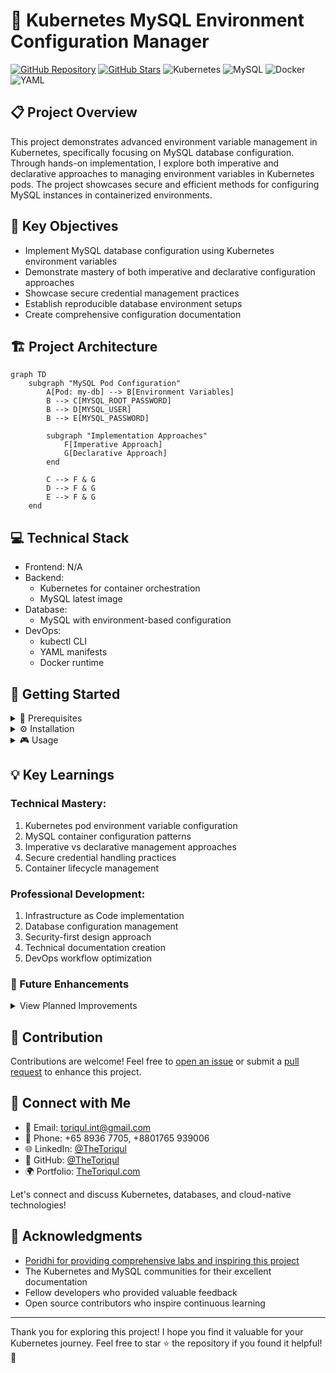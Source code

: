 # 🌉 Kubernetes MySQL Environment Configuration Manager

[![GitHub Repository](https://img.shields.io/badge/GitHub-k8s--mysql--env--config-blue?style=flat&logo=github)](https://github.com/TheToriqul/k8s-mysql-env-config)
[![GitHub Stars](https://img.shields.io/github/stars/TheToriqul/k8s-mysql-env-config?style=social)](https://github.com/TheToriqul/k8s-mysql-env-config/stargazers)
![Kubernetes](https://img.shields.io/badge/Kubernetes-326CE5?style=flat&logo=kubernetes&logoColor=white)
![MySQL](https://img.shields.io/badge/MySQL-4479A1?style=flat&logo=mysql&logoColor=white)
![Docker](https://img.shields.io/badge/Docker-2496ED?style=flat&logo=docker&logoColor=white)
![YAML](https://img.shields.io/badge/YAML-CB171E?style=flat&logo=yaml&logoColor=white)

## 📋 Project Overview

This project demonstrates advanced environment variable management in Kubernetes, specifically focusing on MySQL database configuration. Through hands-on implementation, I explore both imperative and declarative approaches to managing environment variables in Kubernetes pods. The project showcases secure and efficient methods for configuring MySQL instances in containerized environments.

## 🎯 Key Objectives

- Implement MySQL database configuration using Kubernetes environment variables
- Demonstrate mastery of both imperative and declarative configuration approaches
- Showcase secure credential management practices
- Establish reproducible database environment setups
- Create comprehensive configuration documentation

## 🏗️ Project Architecture

```mermaid
graph TD
    subgraph "MySQL Pod Configuration"
        A[Pod: my-db] --> B[Environment Variables]
        B --> C[MYSQL_ROOT_PASSWORD]
        B --> D[MYSQL_USER]
        B --> E[MYSQL_PASSWORD]

        subgraph "Implementation Approaches"
            F[Imperative Approach]
            G[Declarative Approach]
        end

        C --> F & G
        D --> F & G
        E --> F & G
    end
```

## 💻 Technical Stack

- Frontend: N/A
- Backend:
  - Kubernetes for container orchestration
  - MySQL latest image
- Database:
  - MySQL with environment-based configuration
- DevOps:
  - kubectl CLI
  - YAML manifests
  - Docker runtime

## 🚀 Getting Started

<details>
<summary>🐳 Prerequisites</summary>

- Kubernetes cluster (local or cloud-based)
- kubectl CLI tool installed and configured
- Docker runtime installed
- Basic understanding of MySQL configuration
- Text editor (VS Code recommended)

</details>

<details>
<summary>⚙️ Installation</summary>

1. Clone the repository:
   ```bash
   git clone https://github.com/TheToriqul/k8s-mysql-env-config.git
   ```
2. Navigate to the project directory:
   ```bash
   cd k8s-mysql-env-config
   ```
3. Verify cluster access:
   ```bash
   kubectl cluster-info
   ```

</details>

<details>
<summary>🎮 Usage</summary>

1. Create MySQL pod using imperative approach:

   ```bash
   kubectl run my-db --image=mysql:latest \
       --env="MYSQL_ROOT_PASSWORD=abc123" \
       --env="MYSQL_USER=user1" \
       --env="MYSQL_PASSWORD=user1@mydb"
   ```

2. Or apply declarative configuration:

   ```bash
   kubectl create -f env.yaml
   ```

3. Verify deployment:
   ```bash
   kubectl get pod my-db
   kubectl describe pod my-db
   ```

For comprehensive command reference, check [reference-commands.md](reference-commands.md).

</details>

## 💡 Key Learnings

### Technical Mastery:

1. Kubernetes pod environment variable configuration
2. MySQL container configuration patterns
3. Imperative vs declarative management approaches
4. Secure credential handling practices
5. Container lifecycle management

### Professional Development:

1. Infrastructure as Code implementation
2. Database configuration management
3. Security-first design approach
4. Technical documentation creation
5. DevOps workflow optimization

### 🔄 Future Enhancements

<details>
<summary>View Planned Improvements</summary>

1. Implement ConfigMaps for non-sensitive configuration
2. Add Kubernetes Secrets management
3. Create multi-environment deployment templates
4. Add database initialization scripts
5. Implement automated backup procedures
6. Add monitoring and alerting setup

</details>

## 🙌 Contribution

Contributions are welcome! Feel free to [open an issue](https://github.com/TheToriqul/k8s-mysql-env-config/issues) or submit a [pull request](https://github.com/TheToriqul/k8s-mysql-env-config/pulls) to enhance this project.

## 📧 Connect with Me

- 📧 Email: toriqul.int@gmail.com
- 📱 Phone: +65 8936 7705, +8801765 939006
- 🌐 LinkedIn: [@TheToriqul](https://www.linkedin.com/in/thetoriqul/)
- 🐙 GitHub: [@TheToriqul](https://github.com/TheToriqul)
- 🌍 Portfolio: [TheToriqul.com](https://thetoriqul.com)

Let's connect and discuss Kubernetes, databases, and cloud-native technologies!

## 👏 Acknowledgments

- [Poridhi for providing comprehensive labs and inspiring this project](https://devops.poridhi.io/)
- The Kubernetes and MySQL communities for their excellent documentation
- Fellow developers who provided valuable feedback
- Open source contributors who inspire continuous learning

---

Thank you for exploring this project! I hope you find it valuable for your Kubernetes journey. Feel free to star ⭐ the repository if you found it helpful! 🚀

